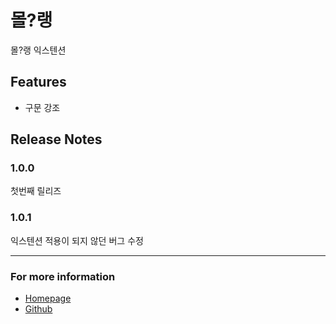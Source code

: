 # 몰?랭

몰?랭 익스텐션

## Features

* 구문 강조

## Release Notes

### 1.0.0

첫번째 릴리즈

### 1.0.1

익스텐션 적용이 되지 않던 버그 수정

-----------------------------------------------------------------------------------------------------------

### For more information

* [Homepage](https://mollu.gangjun.dev/)
* [Github](https://github.com/bukgeuk-penguin/mollu-lang-vsc-extension)
